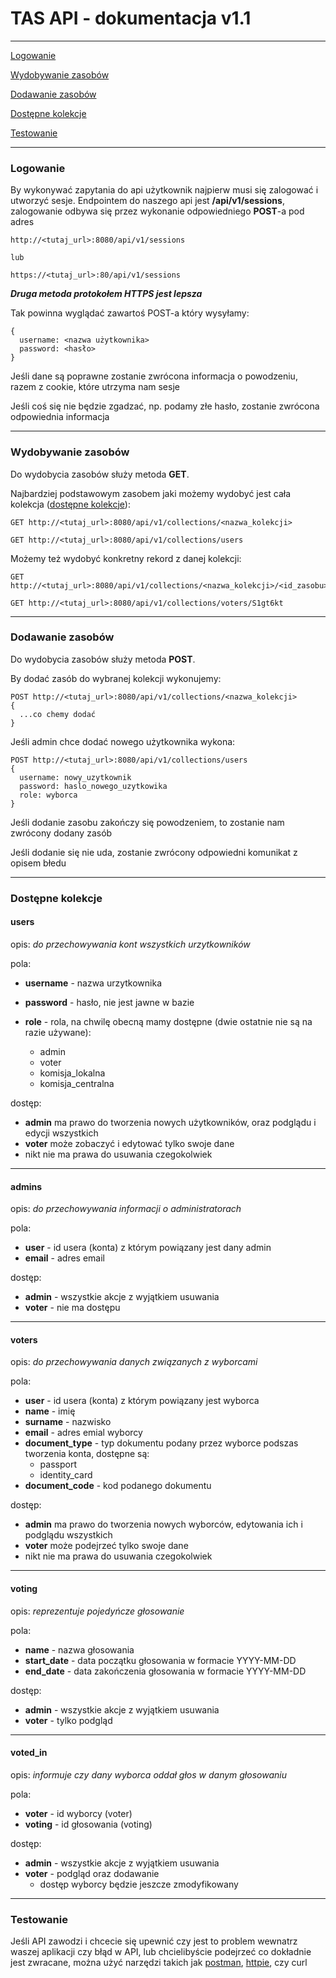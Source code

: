 # TAS API - dokumentacja v1.1

---

[Logowanie](#logowanie)

[Wydobywanie zasobów](#wydobywanie-zasobów)

[Dodawanie zasobów](#dodawanie-zasobów)

[Dostępne kolekcje](#dostępne-kolekcje)

[Testowanie](#testowanie)

---

### Logowanie

By wykonywać zapytania do api użytkownik najpierw musi się zalogować i utworzyć sesje. Endpointem do naszego api jest **/api/v1/sessions**,
zalogowanie odbywa się przez wykonanie odpowiedniego **POST**-a pod adres

```
http://<tutaj_url>:8080/api/v1/sessions

lub

https://<tutaj_url>:80/api/v1/sessions
```

_**Druga metoda protokołem HTTPS jest lepsza**_

Tak powinna wyglądać zawartoś POST-a który wysyłamy:

```
{
  username: <nazwa użytkownika>
  password: <hasło>
}
```

Jeśli dane są poprawne zostanie zwrócona informacja o powodzeniu, razem z cookie, które utrzyma nam sesje

Jeśli coś się nie będzie zgadzać, np. podamy złe hasło, zostanie zwrócona odpowiednia informacja

---

### Wydobywanie zasobów

Do wydobycia zasobów służy metoda **GET**.

Najbardziej podstawowym zasobem jaki możemy wydobyć jest cała kolekcja ([dostępne kolekcje](#Dostępne-zasoby)):

```
GET http://<tutaj_url>:8080/api/v1/collections/<nazwa_kolekcji>

GET http://<tutaj_url>:8080/api/v1/collections/users
```

Możemy też wydobyć konkretny rekord z danej kolekcji:

```
GET http://<tutaj_url>:8080/api/v1/collections/<nazwa_kolekcji>/<id_zasobu>

GET http://<tutaj_url>:8080/api/v1/collections/voters/S1gt6kt
```

---

### Dodawanie zasobów

Do wydobycia zasobów służy metoda **POST**.

By dodać zasób do wybranej kolekcji wykonujemy:

```
POST http://<tutaj_url>:8080/api/v1/collections/<nazwa_kolekcji>
{
  ...co chemy dodać
}
```

Jeśli admin chce dodać nowego użytkownika wykona:

```
POST http://<tutaj_url>:8080/api/v1/collections/users
{
  username: nowy_uzytkownik
  password: haslo_nowego_uzytkowika
  role: wyborca
}
```

Jeśli dodanie zasobu zakończy się powodzeniem, to zostanie nam zwrócony dodany zasób

Jeśli dodanie się nie uda, zostanie zwrócony odpowiedni komunikat z opisem błedu

---

### Dostępne kolekcje

#### **users**

opis: _do przechowywania kont wszystkich urzytkowników_

pola:

* **username** - nazwa urzytkownika
* **password** - hasło, nie jest jawne w bazie
* **role** - rola, na chwilę obecną mamy dostępne (dwie ostatnie nie są na razie używane):

    * admin
    * voter
    * komisja_lokalna
    * komisja_centralna

dostęp:

* **admin** ma prawo do tworzenia nowych użytkowników, oraz podglądu i edycji wszystkich
* **voter** może zobaczyć i edytować tylko swoje dane
* nikt nie ma prawa do usuwania czegokolwiek

---

#### **admins**

opis: _do przechowywania informacji o administratorach_

pola:

* **user** - id usera (konta) z którym powiązany jest dany admin
* **email** - adres email

dostęp:

* **admin** - wszystkie akcje z wyjątkiem usuwania
* **voter** - nie ma dostępu

---

#### **voters**

opis: _do przechowywania danych związanych z wyborcami_

pola:

* **user** - id usera (konta) z którym powiązany jest wyborca
* **name** - imię
* **surname** - nazwisko
* **email** - adres emial wyborcy
* **document_type** - typ dokumentu podany przez wyborce podszas tworzenia konta, dostępne są:
    * passport
    * identity_card
* **document_code** - kod podanego dokumentu

dostęp:

* **admin** ma prawo do tworzenia nowych wyborców, edytowania ich i podglądu wszystkich
* **voter** może podejrzeć tylko swoje dane
* nikt nie ma prawa do usuwania czegokolwiek

---

#### **voting**

opis: _reprezentuje pojedyńcze głosowanie_

pola:

* **name** - nazwa głosowania
* **start_date** - data początku głosowania w formacie YYYY-MM-DD
* **end_date** - data zakończenia głosowania w formacie YYYY-MM-DD

dostęp:

* **admin** - wszystkie akcje z wyjątkiem usuwania
* **voter** - tylko podgląd

---

#### **voted_in**

opis: _informuje czy dany wyborca oddał głos w danym głosowaniu_

pola:

* **voter** - id wyborcy (voter)
* **voting** - id głosowania (voting)

dostęp:

* **admin** - wszystkie akcje z wyjątkiem usuwania
* **voter** - podgląd oraz dodawanie
    * dostęp wyborcy będzie jeszcze zmodyfikowany

---

### Testowanie

Jeśli API zawodzi i chcecie się upewnić czy jest to problem wewnatrz waszej aplikacji czy błąd w API, lub chcielibyście podejrzeć co dokładnie jest zwracane, można użyć narzędzi takich jak [postman](https://www.getpostman.com/apps), [httpie](https://httpie.org/), czy curl

